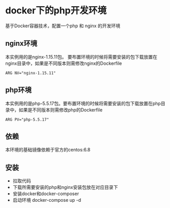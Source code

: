 # docker下的php开发环境

基于Docker容器技术，配置一个php 和 nginx 的开发环境

## nginx环境

本实例用的是nginx-1.15.11包。 要布置环境的时候将需要安装的包下载放置在nginx目录中，如果是不同版本则需修改nginx的Dockerfile
```
ARG NV="nginx-1.15.11"
```

## php环境
本实例用的是php-5.5.17包。要布置环境的时候将需要安装的包下载放置在php目录中，如果是不同版本则需修改php的Dockerfile

```
ARG PV="php-5.5.17"
```
## 依赖
本环境的基础镜像依赖于官方的centos:6.8

## 安装

* 拉取代码
* 下载所需要安装的php和nginx安装包放在对应目录下
* 安装docker和docker-composer
* 启动环境 docker-compose up -d

